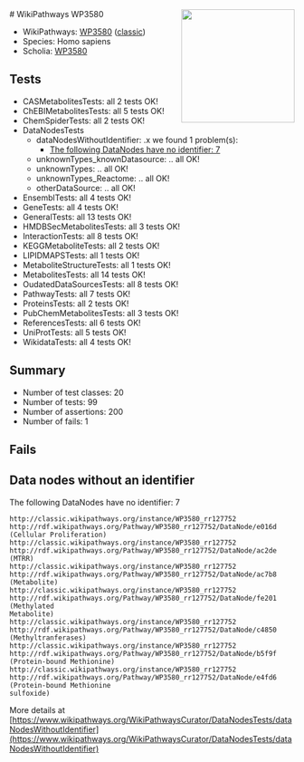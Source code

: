 <img style="float: right; width: 200px" src="https://upload.wikimedia.org/wikipedia/commons/thumb/8/83/Wplogo_with_text_500.png/640px-Wplogo_with_text_500.png" />
# WikiPathways WP3580

* WikiPathways: [WP3580](https://wikipathways.org/pathways/WP3580) ([classic](https://classic.wikipathways.org/instance/WP3580))
* Species: Homo sapiens
* Scholia: [WP3580](https://scholia.toolforge.org/wikipathways/WP3580)
## Tests
* CASMetabolitesTests: all 2 tests OK!
* ChEBIMetabolitesTests: all 5 tests OK!
* ChemSpiderTests: all 2 tests OK!
* DataNodesTests
    * dataNodesWithoutIdentifier: .x we found 1 problem(s):
        * [The following DataNodes have no identifier: 7](#d2d32fa6)
    * unknownTypes_knownDatasource: .. all OK!
    * unknownTypes: .. all OK!
    * unknownTypes_Reactome: .. all OK!
    * otherDataSource: .. all OK!
* EnsemblTests: all 4 tests OK!
* GeneTests: all 4 tests OK!
* GeneralTests: all 13 tests OK!
* HMDBSecMetabolitesTests: all 3 tests OK!
* InteractionTests: all 8 tests OK!
* KEGGMetaboliteTests: all 2 tests OK!
* LIPIDMAPSTests: all 1 tests OK!
* MetaboliteStructureTests: all 1 tests OK!
* MetabolitesTests: all 14 tests OK!
* OudatedDataSourcesTests: all 8 tests OK!
* PathwayTests: all 7 tests OK!
* ProteinsTests: all 2 tests OK!
* PubChemMetabolitesTests: all 3 tests OK!
* ReferencesTests: all 6 tests OK!
* UniProtTests: all 5 tests OK!
* WikidataTests: all 4 tests OK!


## Summary

* Number of test classes: 20
* Number of tests: 99
* Number of assertions: 200
* Number of fails: 1

## Fails

<a name="d2d32fa6" />

## Data nodes without an identifier

The following DataNodes have no identifier: 7
```
http://classic.wikipathways.org/instance/WP3580_rr127752 http://rdf.wikipathways.org/Pathway/WP3580_rr127752/DataNode/e016d (Cellular Proliferation)
http://classic.wikipathways.org/instance/WP3580_rr127752 http://rdf.wikipathways.org/Pathway/WP3580_rr127752/DataNode/ac2de (MTRR)
http://classic.wikipathways.org/instance/WP3580_rr127752 http://rdf.wikipathways.org/Pathway/WP3580_rr127752/DataNode/ac7b8 (Metabolite)
http://classic.wikipathways.org/instance/WP3580_rr127752 http://rdf.wikipathways.org/Pathway/WP3580_rr127752/DataNode/fe201 (Methylated
Metabolite)
http://classic.wikipathways.org/instance/WP3580_rr127752 http://rdf.wikipathways.org/Pathway/WP3580_rr127752/DataNode/c4850 (Methyltranferases)
http://classic.wikipathways.org/instance/WP3580_rr127752 http://rdf.wikipathways.org/Pathway/WP3580_rr127752/DataNode/b5f9f (Protein-bound Methionine)
http://classic.wikipathways.org/instance/WP3580_rr127752 http://rdf.wikipathways.org/Pathway/WP3580_rr127752/DataNode/e4fd6 (Protein-bound Methionine 
sulfoxide)
```

More details at [https://www.wikipathways.org/WikiPathwaysCurator/DataNodesTests/dataNodesWithoutIdentifier](https://www.wikipathways.org/WikiPathwaysCurator/DataNodesTests/dataNodesWithoutIdentifier)

